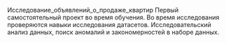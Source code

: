 Исследование_объявлений_о_продаже_квартир
Первый самостоятельный проект во время обучения. Во время исследования проверяются навыки исследования датасетов. Исследовательский анализ данных, поиск аномалий и закономерностей в наборе данных.
